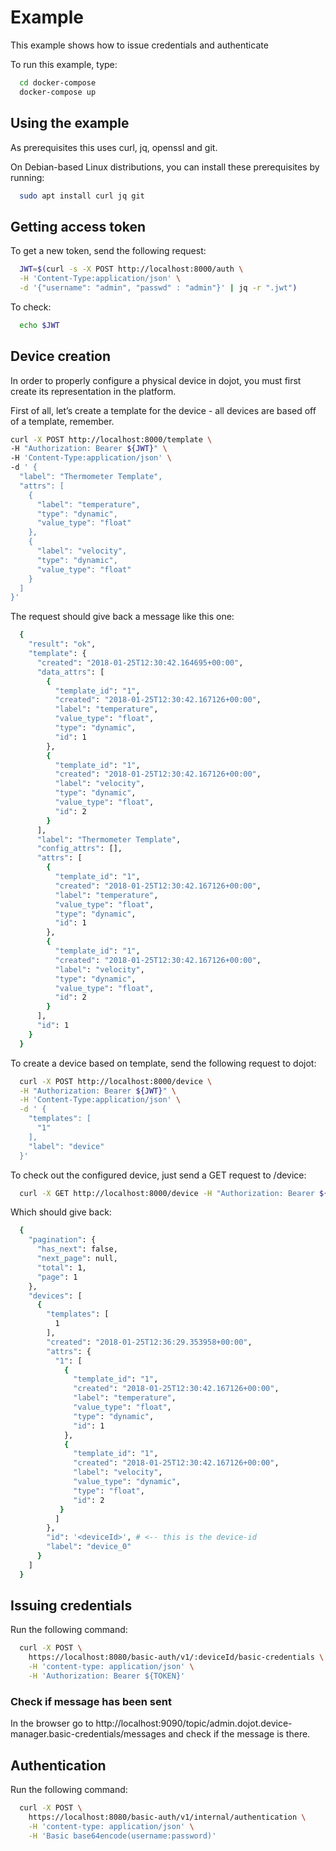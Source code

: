 # Example

This example shows how to issue credentials and authenticate

To run this example, type:

```sh
  cd docker-compose
  docker-compose up
```

## Using the example

As prerequisites this uses curl, jq, openssl and git.

On Debian-based Linux distributions, you can install these prerequisites by running:

```sh
  sudo apt install curl jq git
```

## Getting access token

To get a new token, send the following request:

```sh
  JWT=$(curl -s -X POST http://localhost:8000/auth \
  -H 'Content-Type:application/json' \
  -d '{"username": "admin", "passwd" : "admin"}' | jq -r ".jwt")
```

To check:

```sh
  echo $JWT
```

## Device creation

In order to properly configure a physical device in dojot, you must first create its representation in the platform.

First of all, let’s create a template for the device - all devices are based off of a template, remember.

```sh
curl -X POST http://localhost:8000/template \
-H "Authorization: Bearer ${JWT}" \
-H 'Content-Type:application/json' \
-d ' {
  "label": "Thermometer Template",
  "attrs": [
    {
      "label": "temperature",
      "type": "dynamic",
      "value_type": "float"
    },
    {
      "label": "velocity",
      "type": "dynamic",
      "value_type": "float"
    }
  ]
}'
```

The request should give back a message like this one:

```sh
  {
    "result": "ok",
    "template": {
      "created": "2018-01-25T12:30:42.164695+00:00",
      "data_attrs": [
        {
          "template_id": "1",
          "created": "2018-01-25T12:30:42.167126+00:00",
          "label": "temperature",
          "value_type": "float",
          "type": "dynamic",
          "id": 1
        },
        {
          "template_id": "1",
          "created": "2018-01-25T12:30:42.167126+00:00",
          "label": "velocity",
          "type": "dynamic",
          "value_type": "float",
          "id": 2
        }
      ],
      "label": "Thermometer Template",
      "config_attrs": [],
      "attrs": [
        {
          "template_id": "1",
          "created": "2018-01-25T12:30:42.167126+00:00",
          "label": "temperature",
          "value_type": "float",
          "type": "dynamic",
          "id": 1
        },
        {
          "template_id": "1",
          "created": "2018-01-25T12:30:42.167126+00:00",
          "label": "velocity",
          "type": "dynamic",
          "value_type": "float",
          "id": 2
        }
      ],
      "id": 1
    }
  }
```

To create a device based on template, send the following request to dojot:

```sh
  curl -X POST http://localhost:8000/device \
  -H "Authorization: Bearer ${JWT}" \
  -H 'Content-Type:application/json' \
  -d ' {
    "templates": [
      "1"
    ],
    "label": "device"
  }'
```

To check out the configured device, just send a GET request to /device:

```sh
  curl -X GET http://localhost:8000/device -H "Authorization: Bearer ${JWT}"
```

Which should give back:

```sh
  {
    "pagination": {
      "has_next": false,
      "next_page": null,
      "total": 1,
      "page": 1
    },
    "devices": [
      {
        "templates": [
          1
        ],
        "created": "2018-01-25T12:36:29.353958+00:00",
        "attrs": {
          "1": [
            {
              "template_id": "1",
              "created": "2018-01-25T12:30:42.167126+00:00",
              "label": "temperature",
              "value_type": "float",
              "type": "dynamic",
              "id": 1
            },
            {
              "template_id": "1",
              "created": "2018-01-25T12:30:42.167126+00:00",
              "label": "velocity",
              "value_type": "dynamic",
              "type": "float",
              "id": 2
           }
          ]
        },
        "id": '<deviceId>', # <-- this is the device-id
        "label": "device_0"
      }
    ]
  }
```

## Issuing credentials

Run the following command:

```sh
  curl -X POST \
    https://localhost:8080/basic-auth/v1/:deviceId/basic-credentials \
    -H 'content-type: application/json' \
    -H 'Authorization: Bearer ${TOKEN}'
```

### Check if message has been sent

In the browser go to http://localhost:9090/topic/admin.dojot.device-manager.basic-credentials/messages and check if the message is there.

## Authentication

Run the following command:

```sh
  curl -X POST \
    https://localhost:8080/basic-auth/v1/internal/authentication \
    -H 'content-type: application/json' \
    -H 'Basic base64encode(username:password)'
```
